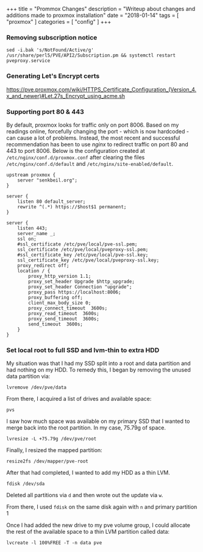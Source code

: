 +++
title = "Prommox Changes"
description = "Writeup about changes and additions made to proxmox installation"
date = "2018-01-14"
tags = [ "proxmox" ]
categories = [ "config" ]
+++

### Removing subscription notice ###

```
sed -i.bak 's/NotFound/Active/g' /usr/share/perl5/PVE/API2/Subscription.pm && systemctl restart pveproxy.service
```

### Generating Let's Encrypt certs ###

https://pve.proxmox.com/wiki/HTTPS_Certificate_Configuration_(Version_4.x_and_newer)#Let.27s_Encrypt_using_acme.sh

### Supporting port 80 & 443 ###

By default, proxmox looks for traffic only on port 8006. Based on my readings
online, forcefully changing the port - which is now hardcoded - can cause a lot
of problems. Instead, the most recent and successful recommendation has been to
use _nginx_ to redirect traffic on port 80 and 443 to port 8006. Below is
the configuration created at `/etc/nginx/conf.d/proxmox.conf` after clearing
the files `/etc/nginx/conf.d/default` and `/etc/nginx/site-enabled/default`.

```
upstream proxmox {
    server "senkbeil.org";
}
 
server {
    listen 80 default_server;
    rewrite ^(.*) https://$host$1 permanent;
}
 
server {
    listen 443;
    server_name _;
    ssl on;
    #ssl_certificate /etc/pve/local/pve-ssl.pem;
    ssl_certificate /etc/pve/local/pveproxy-ssl.pem;
    #ssl_certificate_key /etc/pve/local/pve-ssl.key;
    ssl_certificate_key /etc/pve/local/pveproxy-ssl.key;
    proxy_redirect off;
    location / {
		proxy_http_version 1.1;
		proxy_set_header Upgrade $http_upgrade;
		proxy_set_header Connection "upgrade"; 
		proxy_pass https://localhost:8006;
		proxy_buffering off;
		client_max_body_size 0;
		proxy_connect_timeout  3600s;
		proxy_read_timeout  3600s;
		proxy_send_timeout  3600s;
		send_timeout  3600s;
    }
}
```

### Set local root to full SSD and lvm-thin to extra HDD ###

My situation was that I had my SSD split into a root and data partition
and had nothing on my HDD. To remedy this, I began by removing the
unused data partition via:

```
lvremove /dev/pve/data
```

From there, I acquired a list of drives and available space:

```
pvs
```

I saw how much space was available on my primary SSD that I wanted
to merge back into the root partition. In my case, 75.79g of space.

```
lvresize -L +75.79g /dev/pve/root
```

Finally, I resized the mapped partition:

```
resize2fs /dev/mapper/pve-root
```

After that had completed, I wanted to add my HDD as a thin LVM.

```
fdisk /dev/sda
```

Deleted all partitions via `d` and then wrote out the update via `w`.

From there, I used `fdisk` on the same disk again with `n` and primary partition 1

Once I had added the new drive to my pve volume group, I could allocate the
rest of the available space to a thin LVM partition called data:

```
lvcreate -l 100%FREE -T -n data pve
```

